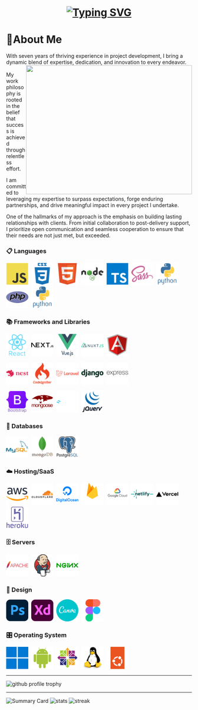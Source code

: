 <h1 align="center">
    <a href="#">
      <img src="https://readme-typing-svg.herokuapp.com?font=Reddit+Sans&size=40&pause=1000&color=36F78E&center=true&vCenter=true&random=false&width=600&height=60&lines=Hello%2C+How+are+you%3F+%F0%9F%91%8B;I+am+Fullstack+Web+Developer.;Glad+to+see+you!" alt="Typing SVG" />
    </a>
</h1>

# 💫About Me

With seven years of thriving experience in project development, I bring a dynamic blend of expertise, dedication, and innovation to every endeavor. 
</br>
<img align="right" height="350px" width="450px" src="https://raw.githubusercontent.com/abhisheknaiidu/abhisheknaiidu/master/code.gif"/>
</br>
My work philosophy is rooted in the belief that success is achieved through relentless effort.

I am committed to leveraging my expertise to surpass expectations, forge enduring partnerships, and drive meaningful impact in every project I undertake.

One of the hallmarks of my approach is the emphasis on building lasting relationships with clients. From initial collaboration to post-delivery support, I prioritize open communication and seamless cooperation to ensure that their needs are not just met, but exceeded. 

### **📋 Languages**

  <img src="https://github.com/devicons/devicon/blob/master/icons/javascript/javascript-original.svg" title="JavaScript" alt="JavaScript" width="60" height="60"/>&nbsp;
  <img src="https://github.com/devicons/devicon/blob/master/icons/css3/css3-plain-wordmark.svg"  title="CSS3" alt="CSS" width="60" height="60"/>&nbsp;
  <img src="https://github.com/devicons/devicon/blob/master/icons/html5/html5-original.svg" title="HTML5" alt="HTML" width="60" height="60"/>&nbsp;
  <img src="https://github.com/devicons/devicon/blob/master/icons/nodejs/nodejs-original-wordmark.svg" title="NodeJS" alt="NodeJS" width="60" height="60"/>&nbsp;
  <img src="https://github.com/devicons/devicon/blob/master/icons/typescript/typescript-original.svg" title="NodeJS" alt="NodeJS" width="60" height="60"/>&nbsp;
  <img src="https://github.com/devicons/devicon/blob/master/icons/sass/sass-original.svg" title="NodeJS" alt="NodeJS" width="60" height="60"/>&nbsp;
  <img src="https://github.com/devicons/devicon/blob/master/icons/python/python-original-wordmark.svg" title="NodeJS" alt="NodeJS" width="60" height="60"/>&nbsp;
  <img src="https://github.com/devicons/devicon/blob/master/icons/php/php-original.svg" title="NodeJS" alt="NodeJS" width="60" height="60"/>&nbsp;
  <img src="https://github.com/devicons/devicon/blob/master/icons/python/python-original-wordmark.svg" title="NodeJS" alt="NodeJS" width="60" height="60"/>&nbsp;

### **📚 Frameworks and Libraries**

  <img src="https://github.com/devicons/devicon/blob/master/icons/react/react-original-wordmark.svg" title="React" alt="React" width="60" height="60"/>&nbsp;
  <img src="https://github.com/devicons/devicon/blob/master/icons/nextjs/nextjs-original-wordmark.svg" title="React" alt="React" width="60" height="60"/>&nbsp;
  <img src="https://github.com/devicons/devicon/blob/master/icons/vuejs/vuejs-original-wordmark.svg" title="VueJS" alt="=VueJS" width="60" height="60"/>&nbsp;
  <img src="https://github.com/devicons/devicon/blob/master/icons/nuxtjs/nuxtjs-original-wordmark.svg" title="React" alt="React" width="60" height="60"/>&nbsp;
  <img src="https://github.com/devicons/devicon/blob/master/icons/angularjs/angularjs-original.svg" title="Angular" alt="Angular" width="60" height="60"/>&nbsp;

  <img src="https://github.com/devicons/devicon/blob/master/icons/nestjs/nestjs-original-wordmark.svg" title="React" alt="React" width="60" height="60"/>&nbsp;
  <img src="https://github.com/devicons/devicon/blob/master/icons/codeigniter/codeigniter-plain-wordmark.svg" title="Angular" alt="Angular" width="60" height="60"/>&nbsp;
  <img src="https://github.com/devicons/devicon/blob/master/icons/laravel/laravel-original-wordmark.svg" title="Angular" alt="Angular" width="60" height="60"/>&nbsp;
  <img src="https://github.com/devicons/devicon/blob/master/icons/django/django-plain-wordmark.svg" title="Angular" alt="Angular" width="60" height="60"/>&nbsp;
  <img src="https://github.com/devicons/devicon/blob/master/icons/express/express-original-wordmark.svg" title="Angular" alt="Angular" width="60" height="60"/>&nbsp;

  <img src="https://github.com/devicons/devicon/blob/master/icons/bootstrap/bootstrap-original-wordmark.svg" title="Angular" alt="Angular" width="60" height="60"/>&nbsp;
  <img src="https://github.com/devicons/devicon/blob/master/icons/mongoose/mongoose-original-wordmark.svg" title="Angular" alt="Angular" width="60" height="60"/>&nbsp;
  <img src="https://github.com/devicons/devicon/blob/master/icons/tailwindcss/tailwindcss-original-wordmark.svg" title="Angular" alt="Angular" width="60" height="60"/>&nbsp;
  <img src="https://github.com/devicons/devicon/blob/master/icons/jquery/jquery-original-wordmark.svg" title="Angular" alt="Angular" width="60" height="60"/>&nbsp;

### **💾 Databases**

<img src="https://github.com/devicons/devicon/blob/master/icons/mysql/mysql-original-wordmark.svg" title="Angular" alt="Angular" width="60" height="60"/>&nbsp;
<img src="https://github.com/devicons/devicon/blob/master/icons/mongodb/mongodb-original-wordmark.svg" title="Angular" alt="Angular" width="60" height="60"/>&nbsp;
<img src="https://github.com/devicons/devicon/blob/master/icons/postgresql/postgresql-original-wordmark.svg" title="Angular" alt="Angular" width="60" height="60"/>&nbsp;

### **☁️ Hosting/SaaS**

<img src="https://github.com/devicons/devicon/blob/master/icons/amazonwebservices/amazonwebservices-original-wordmark.svg" title="Angular" alt="Angular" width="60" height="60"/>&nbsp;
<img src="https://github.com/devicons/devicon/blob/master/icons/cloudflare/cloudflare-original-wordmark.svg" title="Angular" alt="Angular" width="60" height="60"/>&nbsp;
<img src="https://github.com/devicons/devicon/blob/master/icons/digitalocean/digitalocean-original-wordmark.svg" title="Angular" alt="Angular" width="60" height="60"/>&nbsp;
<img src="https://github.com/devicons/devicon/blob/master/icons/firebase/firebase-original-wordmark.svg" title="Angular" alt="Angular" width="60" height="60"/>&nbsp;
<img src="https://github.com/devicons/devicon/blob/master/icons/googlecloud/googlecloud-original-wordmark.svg" title="Angular" alt="Angular" width="60" height="60"/>&nbsp;
<img src="https://github.com/devicons/devicon/blob/master/icons/netlify/netlify-original-wordmark.svg" title="Angular" alt="Angular" width="60" height="60"/>&nbsp;
<img src="https://github.com/devicons/devicon/blob/master/icons/vercel/vercel-original-wordmark.svg" title="Angular" alt="Angular" width="60" height="60"/>&nbsp;
<img src="https://github.com/devicons/devicon/blob/master/icons/heroku/heroku-original-wordmark.svg" title="Angular" alt="Angular" width="60" height="60"/>&nbsp;

### **🗄️ Servers**

<img src="https://github.com/devicons/devicon/blob/master/icons/apache/apache-original-wordmark.svg" title="Angular" alt="Angular" width="60" height="60"/>&nbsp;
<img src="https://github.com/devicons/devicon/blob/master/icons/jenkins/jenkins-original.svg" title="Angular" alt="Angular" width="60" height="60"/>&nbsp;
<img src="https://github.com/devicons/devicon/blob/master/icons/nginx/nginx-original.svg" title="Angular" alt="Angular" width="60" height="60"/>&nbsp;

### **🎨 Design**

<img src="https://github.com/devicons/devicon/blob/master/icons/photoshop/photoshop-original.svg" title="Angular" alt="Angular" width="60" height="60"/>&nbsp;
<img src="https://github.com/devicons/devicon/blob/master/icons/xd/xd-original.svg" title="Angular" alt="Angular" width="60" height="60"/>&nbsp;
<img src="https://github.com/devicons/devicon/blob/master/icons/canva/canva-original.svg" title="Angular" alt="Angular" width="60" height="60"/>&nbsp;
<img src="https://github.com/devicons/devicon/blob/master/icons/figma/figma-original.svg" title="Angular" alt="Angular" width="60" height="60"/>&nbsp;

### **🎛️ Operating System**

<img src="https://github.com/devicons/devicon/blob/master/icons/windows11/windows11-original.svg" title="Angular" alt="Angular" width="60" height="60"/>&nbsp;
<img src="https://github.com/devicons/devicon/blob/master/icons/android/android-original.svg" title="Angular" alt="Angular" width="60" height="60"/>&nbsp;
<img src="https://github.com/devicons/devicon/blob/master/icons/centos/centos-original.svg" title="Angular" alt="Angular" width="60" height="60"/>&nbsp;
<img src="https://github.com/devicons/devicon/blob/master/icons/linux/linux-original.svg" title="Angular" alt="Angular" width="60" height="60"/>&nbsp;
<img src="https://github.com/devicons/devicon/blob/master/icons/ubuntu/ubuntu-original.svg" title="Angular" alt="Angular" width="60" height="60"/>&nbsp;

<hr/>

![github profile trophy](https://github-profile-trophy.vercel.app/?username=moonlight1004&no-frame=true&margin-h=15&margin-w=15&theme=discord)

<hr/>

![Summary Card](https://github-profile-summary-cards.vercel.app/api/cards/profile-details?username=moonlight1004&theme=vue)
![stats](https://github-readme-stats.vercel.app/api?username=moonlight1004&show_icons=true&theme=vue)
![streak](https://github-readme-streak-stats.herokuapp.com/?user=moonlight1004&theme=vue)
<!---
Moonlight1004/Moonlight1004 is a ✨ special ✨ repository because its `README.md` (this file) appears on your GitHub profile.
You can click the Preview link to take a look at your changes.
--->
